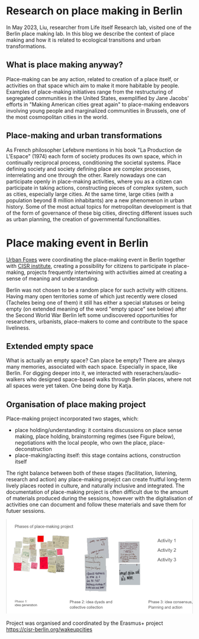 # Research on place making in Berlin
In May 2023, Liu, researcher from Life itself Research lab, visited one of the Berlin place making lab. 
In this blog we describe the context of place making and how it is related to ecological transitions and urban transformations.

## What is place making anyway?
Place-making can be any action, related to creation of a place itself, or activities on that space which aim to make it more habitable by people.
Examples of place-making initiatives range from the restructuring of segregated communities in the United States, exemplified by Jane Jacobs' efforts in "Making American cities great again" to place-making endeavors involving young people and marginalized communities in Brussels, one of the most cosmopolitan cities in the world. 

## Place-making and urban transformations
As French philosopher Lefebvre mentions in his book "La Production de L'Espace" (1974) each form of society 
produces its own space, which in continually reciprocal process, conditioning the societal systems.
Place defining society and society defining place are complex processes, interrelating and one through the other. 
Rarely nowadays one can participate openly in place-making activities, where you as a citizen can participate in taking actions, constructing pieces of complex system, such as cities, especially large cities.
At the same time, large cities (with a population beyond 8 million inhabitants) are a new phenomenon in urban history. 
Some of the most actual topics for metropolitan development is that of the form of governance of these big cities, directing different issues such as urban planning, the creation of governmental functionalities. 

# Place making event in Berlin
[Urban Foxes](https://www.urbanfoxes.org/) were coordinating the place-making event in Berlin together with [CISR institute](https://cisr-berlin.org/), creating a possibility for citizens to participate in place-making, projects frequently intertwining with activities aimed at creating a sense of meaning and understanding.

Berlin was not chosen to be a random place for such activity with citizens.
Having many open territories some of which just recently were closed (Tacheles being one of them) it still has either a special statuses or being empty (on extended meaning of the word "empty space" see below) 
after the Second World War Berlin left some undiscovered opportunities for researchers, urbanists, place-makers to come and contribute to the space liveliness. 

## Extended empty space 

What is actually an empty space? Can place be empty? There are always many memories, associated with each space. Especially in space, like Berlin. 
For digging deeper into it, we interacted with reserachers/audio-walkers who designed space-based walks through Berlin places, where not all spaces were yet taken. 
One being done by Katja.

## Organisation of place making project

Place-making project incorporated two stages, which:
- place holding/understanding: it contains discussions on place sense making, place holding, brainstorming regimes (see Figure below), negotiations with the local people, who own the place, place-deconstruction
- place-making/acting itself: this stage contains actions, construction itself


The right balance between both of these stages (facilitation, listening, research and action) any place-making proejct can create fruitful long-term lively places rooted in culture, and naturally inclusive and integrated.
The documentation of place-making project is often difficult due to the amount of materials produced during the sessions, however with the digitalisation of activities one can document and follow these materials and save them for futuer sessions.

![plot](https://github.com/Liyubov/community/blob/master/research/figures/place%20making.PNG)

Project was organised and coordinated by the Erasmus+ project https://cisr-berlin.org/wakeupcities 

